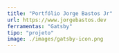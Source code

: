 ```yaml
---
title: "Portfólio Jorge Bastos Jr"
url: https://www.jorgebastos.dev
ferramentas: "Gatsby"
tipo: "projeto"
image: ./images/gatsby-icon.png
---
```

